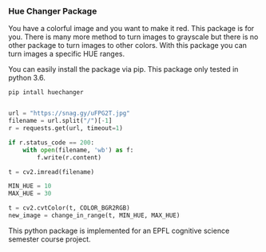 ### Hue Changer Package

You have a colorful image and you want to make it red. This package is for you. There is many more method to turn images to grayscale but there is no other package to turn images to other colors. With this package you can turn images a specific HUE ranges.


You can easily install the package via pip. This package only tested in python 3.6.

```
pip intall huechanger
```


```python

url = "https://snag.gy/uFPG2T.jpg"
filename = url.split("/")[-1]
r = requests.get(url, timeout=1)

if r.status_code == 200:
    with open(filename, 'wb') as f:
        f.write(r.content)

t = cv2.imread(filename)

MIN_HUE = 10
MAX_HUE = 30

t = cv2.cvtColor(t, COLOR_BGR2RGB)
new_image = change_in_range(t, MIN_HUE, MAX_HUE)


```


This python package is implemented for an EPFL cognitive science semester course project.

